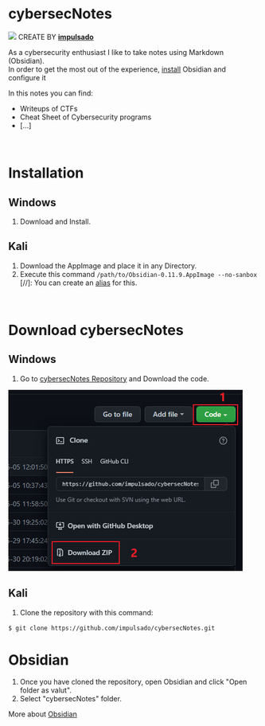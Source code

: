 # cybersecNotes
<img width="40" src="https://user-images.githubusercontent.com/72570835/160851125-da20806b-a367-4e2c-8253-bdd620191ac5.jpg"/> CREATE BY [**impulsado**](https://www.instagram.com/impulsado/)

As a cybersecurity enthusiast I like to take notes using Markdown (Obsidian). <br/>
In order to get the most out of the experience, [install](https://obsidian.md/) Obsidian and configure it<br/>

In this notes you can find:
- Writeups of CTFs
- Cheat Sheet of Cybersecurity programs
- [...]

<br/>

# Installation
## Windows
1. Download and Install.

## Kali
1. Download the AppImage and place it in any Directory.
2. Execute this command `/path/to/Obsidian-0.11.9.AppImage --no-sanbox`<br/>
[//]: You can create an [alias](obsidian://open?vault=cybersecNotes&file=Cheat%20Sheet%2FAliases) for this. 

<br/>

# Download cybersecNotes
## Windows
1. Go to [cybersecNotes Repository](https://github.com/impulsado/cybersecNotes) and Download the code.
<img src="https://github.com/impulsado/cybersecNotes/blob/main/Photos/Pasted%20image%2020220605121426.png"/>

## Kali
1. Clone the repository with this command:
```bash
$ git clone https://github.com/impulsado/cybersecNotes.git
```


# Obsidian
1. Once you have cloned the repository, open Obsidian and click "Open folder as valut".
2. Select "cybersecNotes" folder.<br/>

More about [Obsidian](https://www.youtube.com/results?search_query=obsidian+note+taking)



